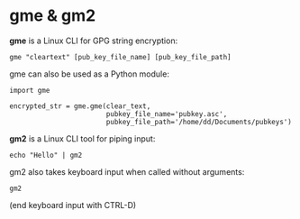 # gme & gm2


**gme** is a Linux CLI for GPG string encryption:
    
    gme "cleartext" [pub_key_file_name] [pub_key_file_path]
    
gme can also be used as a Python module:

    import gme
    
    encrypted_str = gme.gme(clear_text, 
                            pubkey_file_name='pubkey.asc', 
                            pubkey_file_path='/home/dd/Documents/pubkeys')


**gm2** is a Linux CLI tool for piping input:

    echo "Hello" | gm2
    
gm2 also takes keyboard input when called without arguments:

    gm2
    
(end keyboard input with CTRL-D)
